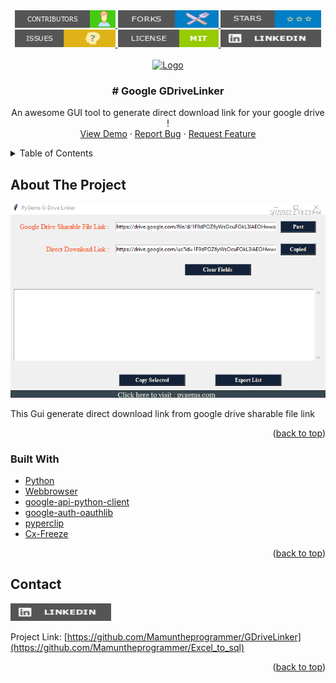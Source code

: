 
<div  align="center" >
  <a href="https://github.com/Mamuntheprogrammer/GDriveLinker/graphs/contributors">
    <img src="images/contributors.png" alt="contributors"  >
  </a>
  <a href="https://github.com/Mamuntheprogrammer/GDriveLinker/network/members">
    <img src="images/forks.png" alt="forks"  >
  </a>
  <a href="https://github.com/Mamuntheprogrammer/GDriveLinker/stargazers">
    <img src="images/stars.png" alt="Logo"  >
  </a>
  <a href="https://github.com/Mamuntheprogrammer/GDriveLinker/issues">
    <img src="images/issues.png" alt="Logo"   >
  </a>
  <a href="https://github.com/Mamuntheprogrammer/GDriveLinker/blob/main/LICENSE">
    <img src="images/license.png" alt="license"   >
  </a>
  <a href="https://www.linkedin.com/in/mamuntheprogrammer/">
    <img src="images/linkedin.png" alt="Logo"  >
  </a>
</div>






<div id="top"></div>
<!-- 
[![Contributors][contributors-shield]][contributors-url]
[![Forks][forks-shield]][forks-url]
[![Stargazers][stars-shield]][stars-url]
[![Issues][issues-shield]][issues-url]
[![MIT License][license-shield]][license-url]
[![LinkedIn][linkedin-shield]][linkedin-url] -->








<!-- PROJECT LOGO -->
<br />
<div align="center">
  <a href="https://github.com/othneildrew/Best-README-Template">
    <img src="images/gdrive.png" alt="Logo" >
  </a>

  <h3 align="center"># Google GDriveLinker</h3>

  <p align="center">
    An awesome GUI tool to generate direct download link for your google drive !
    <br />
    <!-- <a href=""><strong>Explore the docs »</strong></a> -->
    <a href="https://github.com/Mamuntheprogrammer/GDriveLinker">View Demo</a>
    ·
    <a href="https://github.com/Mamuntheprogrammer/GDriveLinker/issues">Report Bug</a>
    ·
    <a href="https://github.com/Mamuntheprogrammer/GDriveLinker/issues">Request Feature</a>
  </p>
</div>



<!-- TABLE OF CONTENTS -->
<details>
  <summary>Table of Contents</summary>
  <ol>
     <li><a href="#built-with">Built With</a></li>
    <li><a href="#contact">Contact</a></li>

  </ol>
</details>



<!-- ABOUT THE PROJECT -->
## About The Project

<p align="center">
  <img src="https://github.com/Mamuntheprogrammer/GDriveLinker/blob/master/images/gdrivelinker.png?raw=true" alt="Pygems Office Utility"/>
</p>


This Gui generate direct download link from google drive sharable file link



<p align="right">(<a href="#top">back to top</a>)</p>



### Built With


* [Python](https://www.python.org/downloads/)
* [Webbrowser](https://pypi.org/project/pycopy-webbrowser/)
* [google-api-python-client](https://pypi.org/project/google-api-python-client/)
* [google-auth-oauthlib](https://pypi.org/project/google-auth-oauthlib/)
* [pyperclip](https://pypi.org/project/pyperclip/)
* [Cx-Freeze](https://pypi.org/project/cx-Freeze/)


<p align="right">(<a href="#top">back to top</a>)</p>



<!-- GETTING STARTED -->





<!-- CONTACT -->
## Contact

<a href="https://www.linkedin.com/in/mamuntheprogrammer/">
    <img src="images/linkedin.png" alt="Logo"  >
  </a>

Project Link: [https://github.com/Mamuntheprogrammer/GDriveLinker](https://github.com/Mamuntheprogrammer/Excel_to_sql)

<p align="right">(<a href="#top">back to top</a>)</p>





